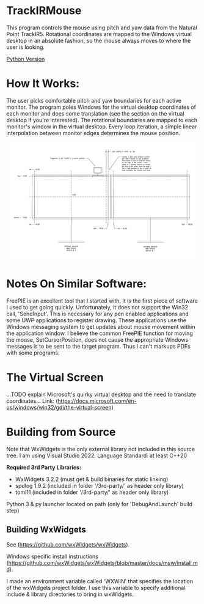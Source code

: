 # TrackIRMouse

This program controls the mouse using pitch and yaw data from the Natural Point TrackIR5.
Rotational coordinates are mapped to the Windows virtual desktop in an absolute fashion, so the mouse always moves to where the user is looking.

[Python Version](https://github.com/georgekuegler/TrackIR5PyMouse)

# How It Works:
The user picks comfortable pitch and yaw boundaries for each active monitor.
The program poles Windows for the virtual desktop coordinates of each monitor and does some translation (see the section on the virtual desktop if you're interested).
The rotational boundaries are mapped to each monitor's window in the virtual desktop.
Every loop iteration, a simple linear interpolation between monitor edges determines the mouse position.

![monitor diagram](https://github.com/georgekuegler/TrackIRMouse/blob/master/docs/Windows%20Desktop%20Diagram-Model.png)

# Notes On Similar Software:

FreePIE is an excellent tool that I started with. It is the first piece of software I used to get going quickly.
Unfortunately, it does not support the Win32 call, 'SendInput'. This is necessary for any pen enabled applications and some UWP applications to register drawing. These applications use the Windows messaging system to get updates about mouse movement within the application window. I believe the common FreePIE function for moving the mouse, SetCursorPosition, does not cause the appropriate Windows messages is to be sent to the target program. Thus I can't markups PDFs with some programs.

# The Virtual Screen
...TODO explain Microsoft's quirky virtual desktop and the need to translate coordinates...
Link: (https://docs.microsoft.com/en-us/windows/win32/gdi/the-virtual-screen)

# Building from Source
Note that WxWidgets is the only external library not included in this source tree.
I am using Visual Studio 2022.
Language Standard: at least C++20

**Required 3rd Party Libraries:**
- WxWidgets 3.2.2 (must get & build binaries for static linking)
- spdlog 1.9.2 (included in folder '/3rd-party/' as header only library)
- toml11 (included in folder '/3rd-party/' as header only library)

Python 3 & py launcher located on path (only for 'DebugAndLaunch' build step)

## Building WxWidgets
See (https://github.com/wxWidgets/wxWidgets).

Windows specific install instructions (https://github.com/wxWidgets/wxWidgets/blob/master/docs/msw/install.md).

I made an environment variable called 'WXWIN' that specifies the location of the wxWidgets project folder.
I use this variable to specify additional include & library directories to bring in wxWidgets.